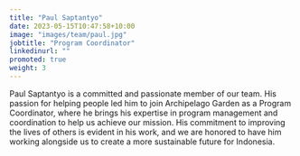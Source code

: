 ```yaml
---
title: "Paul Saptantyo"
date: 2023-05-15T10:47:58+10:00
image: "images/team/paul.jpg"
jobtitle: "Program Coordinator"
linkedinurl: "" 
promoted: true
weight: 3 
---
```


Paul Saptantyo is a committed and passionate member of our team. His passion for helping people led him to join Archipelago Garden as a Program Coordinator, where he brings his expertise in program management and coordination to help us achieve our mission. His commitment to improving the lives of others is evident in his work, and we are honored to have him working alongside us to create a more sustainable future for Indonesia.
